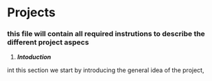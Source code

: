 # Projects
### this file will contain all required instrutions to describe the different project aspecs

1. ***Intoduction***

int this section we start by introducing the general idea of the project,
